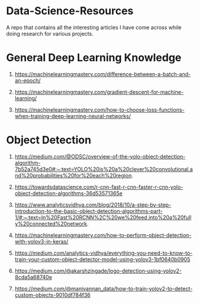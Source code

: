# Data-Science-Resources

A repo that contains all the interesting articles I have come across while doing research for various projects. 

# General Deep Learning Knowledge
1) https://machinelearningmastery.com/difference-between-a-batch-and-an-epoch/

2) https://machinelearningmastery.com/gradient-descent-for-machine-learning/

3) https://machinelearningmastery.com/how-to-choose-loss-functions-when-training-deep-learning-neural-networks/

# Object Detection 
1) https://medium.com/@ODSC/overview-of-the-yolo-object-detection-algorithm-7b52a745d3e0#:~:text=YOLO%20is%20a%20clever%20convolutional,and%20probabilities%20for%20each%20region.

2) https://towardsdatascience.com/r-cnn-fast-r-cnn-faster-r-cnn-yolo-object-detection-algorithms-36d53571365e

3) https://www.analyticsvidhya.com/blog/2018/10/a-step-by-step-introduction-to-the-basic-object-detection-algorithms-part-1/#:~:text=In%20Fast%20RCNN%2C%20we%20feed,into%20a%20fully%20connected%20network.

4) https://machinelearningmastery.com/how-to-perform-object-detection-with-yolov3-in-keras/

5) https://medium.com/analytics-vidhya/everything-you-need-to-know-to-train-your-custom-object-detector-model-using-yolov3-1bf0640b0905

6) https://medium.com/@akarshzingade/logo-detection-using-yolov2-8cda5a68740e

7) https://medium.com/@manivannan_data/how-to-train-yolov2-to-detect-custom-objects-9010df784f36
